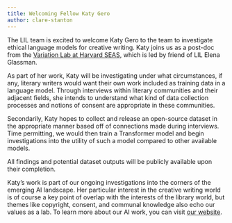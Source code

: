 ```yaml
---
title: Welcoming Fellow Katy Gero
author: clare-stanton
---
```

The LIL team is excited to welcome Katy Gero to the team to investigate ethical language models for creative writing. Katy joins us as a post-doc from the [Variation Lab at Harvard SEAS](https://glassmanlab.seas.harvard.edu), which is led by friend of LIL Elena Glassman. 

As part of her work, Katy will be investigating under what circumstances, if any, literary writers would want their own work included as training data in a language model. Through interviews within literary communities and their adjacent fields, she intends to understand what kind of data collection processes and notions of consent are appropriate in these communities.

Secondarily, Katy hopes to collect and release an open-source dataset in the appropriate manner based off of connections made during interviews. Time permitting, we would then train a Transformer model and begin investigations into the utility of such a model compared to other available models. 

All findings and potential dataset outputs will be publicly available upon their completion. 

Katy’s work is part of our ongoing investigations into the corners of the emerging AI landscape. Her particular interest in the creative writing world is of course a key point of overlap with the interests of the library world, but themes like copyright, consent, and communal knowledge also echo our values as a lab. To learn more about our AI work, you can visit [our website](http://lil.law.harvard.edu/about/ai).